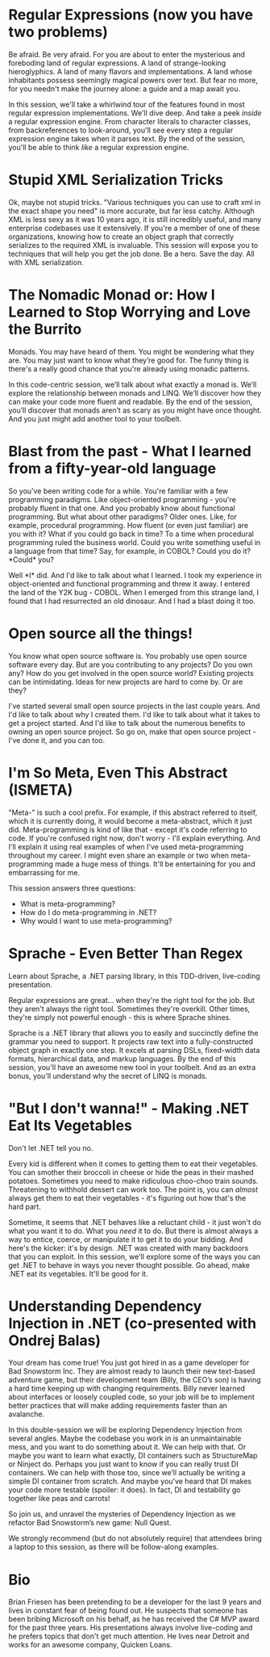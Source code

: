 Regular Expressions (now you have two problems)
=================================================

Be afraid. Be very afraid. For you are about to enter the mysterious and foreboding land of regular expressions. A land of strange-looking hieroglyphics. A land of many flavors and implementations. A land whose inhabitants possess seemingly magical powers over text. But fear no more, for you needn't make the journey alone: a guide and a map await you.

In this session, we'll take a whirlwind tour of the features found in most regular expression implementations. We'll dive deep. And take a peek *inside* a regular expression engine. From character literals to character classes, from backreferences to look-around, you'll see every step a regular expression engine takes when it parses text. By the end of the session, you'll be able to think *like* a regular expression engine.

Stupid XML Serialization Tricks
===============================

Ok, maybe not stupid tricks. "Various techniques you can use to craft xml in the exact shape you need" is more accurate, but far less catchy. Although XML is less sexy as it was 10 years ago, it is still incredibly useful, and many enterprise codebases use it extensively. If you're a member of one of these organizations, knowing how to create an object graph that correctly serializes to the required XML is invaluable. This session will expose you to techniques that will help you get the job done. Be a hero. Save the day. All with XML serialization.

The Nomadic Monad or: How I Learned to Stop Worrying and Love the Burrito
=========================================================================

Monads. You may have heard of them. You might be wondering what they are. You may just want to know what they’re good for. The funny thing is there's a really good chance that you're already using monadic patterns.

In this code-centric session, we’ll talk about what exactly a monad is. We’ll explore the relationship between monads and LINQ. We’ll discover how they can make your code more fluent and readable. By the end of the session, you’ll discover that monads aren’t as scary as you might have once thought. And you just might add another tool to your toolbelt.

Blast from the past - What I learned from a fifty-year-old language
=========================================================================

So you've been writing code for a while. You're familiar with a few programming paradigms. Like object-oriented programming - you're probably fluent in that one. And you probably know about functional programming. But what about other paradigms? Older ones. Like, for example, procedural programming. How fluent (or even just familiar) are you with it? What if you could go back in time? To a time when procedural programming ruled the business world. Could you write something useful in a language from that time? Say, for example, in COBOL? Could you do it? \*Could\* you?

Well \*I\* did. And I'd like to talk about what I learned. I took my experience in object-oriented and functional programming and threw it away. I entered the land of the Y2K bug - COBOL. When I emerged from this strange land, I found that I had resurrected an old dinosaur. And I had a blast doing it too.

Open source all the things!
===========================

You know what open source software is. You probably use open source software every day. But are you contributing to any projects? Do you own any? How do you get involved in the open source world? Existing projects can be intimidating. Ideas for new projects are hard to come by. Or are they?

I've started several small open source projects in the last couple years. And I'd like to talk about why I created them. I'd like to talk about what it takes to get a project started. And I'd like to talk about the numerous benefits to owning an open source project. So go on, make that open source project - I've done it, and you can too.

I'm So Meta, Even This Abstract (ISMETA)
========================================
"Meta-" is such a cool prefix. For example, if this abstract referred to itself, which it is currently doing, it would become a meta-abstract, which it just did. Meta-programming is kind of like that - except it's code referring to code. If you're confused right now, don't worry - I'll explain everything. And I'll explain it using real examples of when I've used meta-programming throughout my career. I might even share an example or two when meta-programming made a huge mess of things. It'll be entertaining for you and embarrassing for me.

This session answers three questions:
 - What is meta-programming?
 - How do I do meta-programming in .NET?
 - Why would I want to use meta-programming?

Sprache - Even Better Than Regex
=================================

Learn about Sprache, a .NET parsing library, in this TDD-driven, live-coding presentation.

Regular expressions are great... when they're the right tool for the job. But they aren't always the right tool. Sometimes they're overkill. Other times, they're simply not powerful enough - this is where Sprache shines.

Sprache is a .NET library that allows you to easily and succinctly define the grammar you need to support. It projects raw text into a fully-constructed object graph in exactly one step. It excels at parsing DSLs, fixed-width data formats, hierarchical data, and markup languages. By the end of this session, you'll have an awesome new tool in your toolbelt. And as an extra bonus, you'll understand why the secret of LINQ is monads.

"But I don't wanna!" - Making .NET Eat Its Vegetables
=====================================================

Don't let .NET tell you no.

Every kid is different when it comes to getting them to eat their vegetables. You can smother their broccoli in cheese or hide the peas in their mashed potatoes. Sometimes you need to make ridiculous choo-choo train sounds. Threatening to withhold dessert can work too. The point is, you can *almost* always get them to eat their vegetables - it's figuring out how that's the hard part.

Sometime, it seems that .NET behaves like a reluctant child - it just won't do what you want it to do. What you *need* it to do. But there is almost always a way to entice, coerce, or manipulate it to get it to do your bidding. And here's the kicker: it's by design. .NET was created with many backdoors that you can exploit. In this session, we'll explore some of the ways you can get .NET to behave in ways you never thought possible. Go ahead, make .NET eat its vegetables. It'll be good for it.

Understanding Dependency Injection in .NET (co-presented with Ondrej Balas)
==========================================

Your dream has come true! You just got hired in as a game developer for Bad Snowstorm Inc. They are almost ready to launch their new text-based adventure game, but their development team (Billy, the CEO’s son) is having a hard time keeping up with changing requirements. Billy never learned about interfaces or loosely coupled code, so your job will be to implement better practices that will make adding requirements faster than an avalanche.

In this double-session we will be exploring Dependency Injection from several angles. Maybe the codebase you work in is an unmaintainable mess, and you want to do something about it. We can help with that. Or maybe you want to learn what exactly, DI containers such as StructureMap or Ninject do. Perhaps you just want to know if you can really trust DI containers. We can help with those too, since we’ll actually be writing a simple DI container from scratch. And maybe you’ve heard that DI makes your code more testable (spoiler: it does). In fact, DI and testability go together like peas and carrots!

So join us, and unravel the mysteries of Dependency Injection as we refactor Bad Snowstorm’s new game: Null Quest.

We strongly recommend (but do not absolutely require) that attendees bring a laptop to this session, as there will be follow-along examples.

Bio
===

Brian Friesen has been pretending to be a developer for the last 9 years and lives in constant fear of being found out. He suspects that someone has been bribing Microsoft on his behalf, as he has received the C# MVP award for the past three years. His presentations always involve live-coding and he prefers topics that don't get much attention. He lives near Detroit and works for an awesome company, Quicken Loans.
